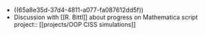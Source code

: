 - ((65a8e35d-37d4-4811-a077-fa087612dd5f))
- Discussion with [[R. Bittl]] about progress on Mathematica script
  project:: [[projects/OOP CISS simulations]]
